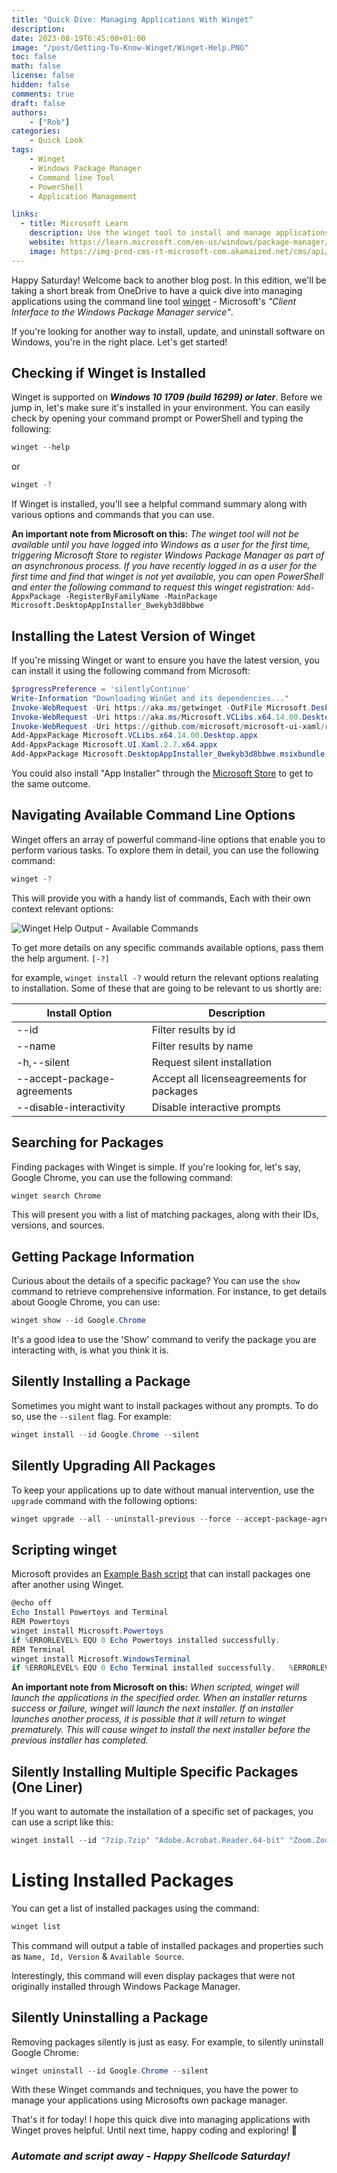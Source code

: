 ```yaml
---
title: "Quick Dive: Managing Applications With Winget"
description: 
date: 2023-08-19T6:45:00+01:00
image: "/post/Getting-To-Know-Winget/Winget-Help.PNG"
toc: false
math: false
license: false
hidden: false
comments: true
draft: false
authors:
    - ["Rob"]
categories:
    - Quick Look
tags:
    - Winget
    - Windows Package Manager
    - Command line Tool
    - PowerShell
    - Application Management

links:
  - title: Microsoft Learn
    description: Use the winget tool to install and manage applications
    website: https://learn.microsoft.com/en-us/windows/package-manager/winget
    image: https://img-prod-cms-rt-microsoft-com.akamaized.net/cms/api/am/imageFileData/RWCZER?ver=1433&q=90&m=6&h=120&w=120&b=%23FFFFFFFF&l=f&o=t&aim=true
---
```


<!-- Microsofts Guide -->
<!-- https://learn.microsoft.com/en-us/windows/package-manager/winget/ -->

Happy Saturday! Welcome back to another blog post. In this edition, we'll be taking a short break from OneDrive to have a quick dive into managing applications using the command line tool [winget](https://learn.microsoft.com/en-us/windows/package-manager/winget/) - Microsoft's _"Client Interface to the Windows Package Manager service"_.

If you're looking for another way to install, update, and uninstall software on Windows, you're in the right place. Let's get started!

## Checking if Winget is Installed

Winget is supported on __*Windows 10 1709 (build 16299) or later*__.  Before we jump in, let's make sure it's installed in your environment. You can easily check by opening your command prompt or PowerShell and typing the following:

```powershell
winget --help
```
or
```powershell
winget -?
```

If Winget is installed, you'll see a helpful command summary along with various options and commands that you can use.

**An important note from Microsoft on this:** _The winget tool will not be available until you have logged into Windows as a user for the first time, triggering Microsoft Store to register Windows Package Manager as part of an asynchronous process. If you have recently logged in as a user for the first time and find that winget is not yet available, you can open PowerShell and enter the following command to request this winget registration:_ `Add-AppxPackage -RegisterByFamilyName -MainPackage Microsoft.DesktopAppInstaller_8wekyb3d8bbwe`

## Installing the Latest Version of Winget

If you're missing Winget or want to ensure you have the latest version, you can install it using the following command from Microsoft:

```powershell
$progressPreference = 'silentlyContinue'
Write-Information "Downloading WinGet and its dependencies..."
Invoke-WebRequest -Uri https://aka.ms/getwinget -OutFile Microsoft.DesktopAppInstaller_8wekyb3d8bbwe.msixbundle
Invoke-WebRequest -Uri https://aka.ms/Microsoft.VCLibs.x64.14.00.Desktop.appx -OutFile Microsoft.VCLibs.x64.14.00.Desktop.appx
Invoke-WebRequest -Uri https://github.com/microsoft/microsoft-ui-xaml/releases/download/v2.7.3/Microsoft.UI.Xaml.2.7.x64.appx -OutFile Microsoft.UI.Xaml.2.7.x64.appx
Add-AppxPackage Microsoft.VCLibs.x64.14.00.Desktop.appx
Add-AppxPackage Microsoft.UI.Xaml.2.7.x64.appx
Add-AppxPackage Microsoft.DesktopAppInstaller_8wekyb3d8bbwe.msixbundle
```

You could also install "App Installer" through the [Microsoft Store](https://www.microsoft.com/p/app-installer/9nblggh4nns1#activetab=pivot:overviewtab) to get to the same outcome.

## Navigating Available Command Line Options

Winget offers an array of powerful command-line options that enable you to perform various tasks. To explore them in detail, you can use the following command:

```powershell
winget -?
```
This will provide you with a handy list of commands, Each with their own context relevant options:

![Winget Help Output - Available Commands](WingetSwitches.PNG)

<!--
```powershell
    usage: winget  [<command>] [<options>]

The following commands are available:
  install    Installs the given package
  show       Shows information about a package
  source     Manage sources of packages
  search     Find and show basic info of packages
  list       Display installed packages
  upgrade    Shows and performs available upgrades
  uninstall  Uninstalls the given package
  hash       Helper to hash installer files
  validate   Validates a manifest file
  settings   Open settings or set administrator settings
  features   Shows the status of experimental features
  export     Exports a list of the installed packages
  import     Installs all the packages in a file
  pin        Manage package pins
```
-->

To get more details on any specific commands available options, pass them the help argument. `[-?]`

for example, `winget install -?` would return the relevant options realating to installation. Some of these that are going to be relevant to us shortly are: 

| Install Option     | Description          |
| -------- | -------------- |
| --id  | Filter results by id |
| --name  | Filter results by name |
| -h,--silent    | Request silent installation |
| --accept-package-agreements    | Accept all licenseagreements for packages |
| --disable-interactivity   | Disable interactive prompts |


## Searching for Packages

Finding packages with Winget is simple. If you're looking for, let's say, Google Chrome, you can use the following command:

```powershell
winget search Chrome
```

This will present you with a list of matching packages, along with their IDs, versions, and sources.

## Getting Package Information

Curious about the details of a specific package? You can use the `show` command to retrieve comprehensive information. For instance, to get details about Google Chrome, you can use:

```powershell
winget show --id Google.Chrome
```

It's a good idea to use the 'Show' command to verify the package you are interacting with, is what you think it is.  

## Silently Installing a Package

Sometimes you might want to install packages without any prompts. To do so, use the `--silent` flag. For example:

```powershell
winget install --id Google.Chrome --silent
```

## Silently Upgrading All Packages

To keep your applications up to date without manual intervention, use the `upgrade` command with the following options:

```powershell
winget upgrade --all --uninstall-previous --force --accept-package-agreements --accept-source-agreements --silent --disable-interactivity
```

## Scripting winget

Microsoft provides an [Example Bash script](https://learn.microsoft.com/en-us/windows/package-manager/winget/#scripting-winget) that can install packages one after another using Winget. 

```powershell
@echo off  
Echo Install Powertoys and Terminal  
REM Powertoys  
winget install Microsoft.Powertoys  
if %ERRORLEVEL% EQU 0 Echo Powertoys installed successfully.  
REM Terminal  
winget install Microsoft.WindowsTerminal  
if %ERRORLEVEL% EQU 0 Echo Terminal installed successfully.   %ERRORLEVEL%
```

**An important note from Microsoft on this:** _When scripted, winget will launch the applications in the specified order. When an installer returns success or failure, winget will launch the next installer. If an installer launches another process, it is possible that it will return to winget prematurely. This will cause winget to install the next installer before the previous installer has completed._

## Silently Installing Multiple Specific Packages (One Liner)

If you want to automate the installation of a specific set of packages, you can use a script like this:

```powershell
winget install --id "7zip.7zip" "Adobe.Acrobat.Reader.64-bit" "Zoom.Zoom" "Notepad++.Notepad++" "Google.Chrome" "Mozilla.Firefox" "VideoLAN.VLC" "Egnyte.EgnyteDesktopApp" --silent --disable-interactivity --accept-source-agreements --accept-package-agreements
```

# Listing Installed Packages

You can get a list of installed packages using the command: 
```powershell
winget list
```

This command will output a table of installed packages and properties such as `Name, Id, Version` & `Available Source`.

Interestingly, this command will even display packages that were not originally installed through Windows Package Manager. 

## Silently Uninstalling a Package

Removing packages silently is just as easy. For example, to silently uninstall Google Chrome:

```powershell
winget uninstall --id Google.Chrome --silent
```

With these Winget commands and techniques, you have the power to manage your applications using Microsofts own package manager.

That's it for today! I hope this quick dive into managing applications with Winget proves helpful. Until next time, happy coding and exploring! 🚀

### _Automate and script away - Happy Shellcode Saturday!_